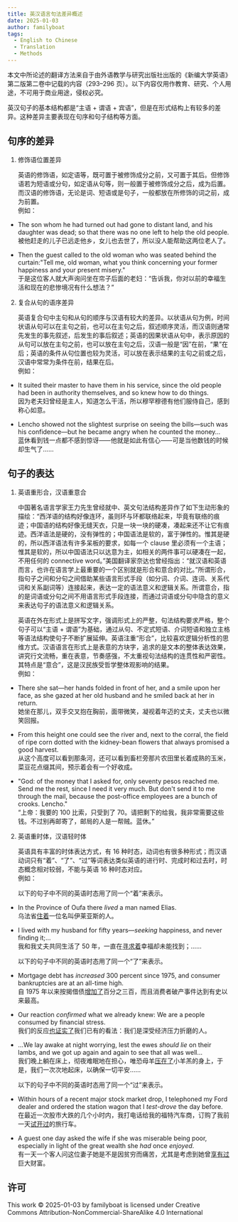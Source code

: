 ```yaml
---
title: 英汉语言句法差异概述
date: 2025-01-03
author: familyboat
tags:
  - English to Chinese
  - Translation
  - Methods
---
```


本文中所论述的翻译方法来自于由外语教学与研究出版社出版的《新编大学英语》第二版第二卷中记载的内容（293&ndash;296 页）。以下内容仅用作教育、研究、个人用途，不可用于商业用途，侵权必究。

英汉句子的基本结构都是“主语 + 谓语 + 宾语”，但是在形式结构上有较多的差异。这种差异主要表现在句序和句子结构等方面。

<!-- more -->

## 句序的差异

1. 修饰语位置差异

   英语的修饰语，如定语等，既可置于被修饰成分之前，又可置于其后。但修饰语若为短语或分句，如定语从句等，则一般置于被修饰成分之后，成为后置。而汉语的修饰语，无论是词、短语或是句子，一般都放在所修饰的词之前，成为前置。
   <br />
   例如：

- The son whom he had turned out had gone to distant land, and his daughter was dead; so that there was no one left to help the old people.
  <br />
  被他赶走的儿子已远走他乡，女儿也去世了，所以没人能帮助这两位老人了。

- Then the guest called to the old woman who was seated behind the curtain:"Tell me, old woman, what you think concerning your former happiness and your present misery."
  <br />
  于是这位客人就大声询问坐在帘子后面的老妇：“告诉我，你对以前的幸福生活和现在的悲惨境况有什么想法？”

2. 复合从句的语序差异

   英语复合句中主句和从句的顺序与汉语有较大的差异。以状语从句为例，时间状语从句可以在主句之前，也可以在主句之后，叙述顺序灵活，而汉语则通常先发生的事先叙述，后发生的事后叙述；英语的因果状语从句中，表示原因的从句可以放在主句之前，也可以放在主句之后，汉语一般是“因”在前，“果”在后；英语的条件从句位置也较为灵活，可以放在表示结果的主句之前或之后，汉语中常常为条件在前，结果在后。
   <br />
   例如：

- It suited their master to have them in his service, since the old people had been in authority themselves, and so knew how to do things.
  <br />
  因为老夫妇曾经是主人，知道怎么干活，所以穆罕穆德有他们服侍自己，感到称心如意。

- Lencho showed not the slightest surprise on seeing the bills&mdash;such was his confidence&mdash;but he became angry when he counted the money…
  <br />
  蓝休看到钱一点都不感到惊讶&#x2e3a;他就是如此有信心&#x2e3a;可是当他数钱的时候却生气了……

## 句子的表达

1. 英语重形合，汉语重意合

   中国著名语言学家王力先生曾经就中、英文句法结构差异作了如下生动形象的描绘：“西洋语的结构好像连环，虽则环与环都联络起来，毕竟有联络的痕迹；中国语的结构好像无缝天衣，只是一块一块的硬凑，凑起来还不让它有痕迹。西洋语法是硬的，没有弹性的；中国语法是软的，富于弹性的。惟其是硬的，所以西洋语法有许多呆板的要求，如每一个 clause 里必须有一个主语；惟其是软的，所以中国语法只以达意为主，如相关的两件事可以硬凑在一起，不用任何的 connective word。”美国翻译家奈达也曾经指出：“就汉语和英语而言，也许在语言学上最重要的一个区别就是形合和意合的对比。”所谓形合，指句子之间和分句之间借助某些语言形式手段（如分词、介词、连词、关系代词和关系副词等）连接起来，表达一定的语法意义和逻辑关系。所谓意合，指的是词语或分句之间不用语言形式手段连接，而通过词语或分句中隐含的意义来表达句子的语法意义和逻辑关系。

   英语在外在形式上是拼写文字，强调形式上的严整，句法结构要求严格，整个句子可以“主语 + 谓语”为基础，通过从句、不定式短语、介词短语和独立主格等语法结构使句子不断扩展延伸。英语注重“形合”，比较喜欢逻辑分析性的思维方式。汉语语言在形式上是表意的方块字，追求的是文本的整体表达效果，讲究行文流畅，重在表意，节奏感强，不太重视句法结构的连贯性和严密性。其特点是“意合”，这是汉民族受哲学整体观影响的结果。
   <br />
   例如：

- There she sat&mdash;her hands folded in front of her, and a smile upon her face, as she gazed at her old husband and he smiled back at her in return.
  <br />
  她坐在那儿，双手交叉抱在胸前，面带微笑，凝视着年迈的丈夫，丈夫也以微笑回报。

- From this height one could see the river and, next to the corral, the field of ripe corn dotted with the kidney-bean flowers that always promised a good harvest.
  <br />
  从这个高度可以看到那条河，还可以看到畜栏旁那片农田里长着成熟的玉米，菜豆花点缀其间，预示着会有一个好收成。

- "God: of the money that I asked for, only seventy pesos reached me. Send me the rest, since I need it very much. But don't send it to me through the mail, because the post-office employees are a bunch of crooks. Lencho."
  <br />
  “上帝：我要的 100 比索，只受到了 70。请把剩下的给我，我非常需要这些钱。不过别再邮寄了，邮局的人是一帮贼。蓝休。”

2. 英语重时体，汉语轻时体

   英语具有丰富的时体表达方式，有 16 种时态，动词也有很多种形式；而汉语动词只有“着”、“了”、“过”等词表达类似英语的进行时、完成时和过去时，时态概念相对较弱，不能与英语 16 种时态对应。
   <br />
   例如：

   以下的句子中不同的英语时态用了同一个“着”来表示。

- In the Province of Oufa there _lived_ a man named Elias.
  <br />
  乌法省<u>住着</u>一位名叫伊莱亚斯的人。

- I lived with my husband for fifty years&mdash;_seeking_ happiness, and never finding it;…
  <br />
  我和我丈夫共同生活了 50 年，一直在<u>寻求着</u>幸福却未能找到；……

  以下的句子中不同的英语时态用了同一个“了”来表示。

- Mortgage debt has _increased_ 300 percent since 1975, and consumer bankruptcies are at an all-time high.
  <br />
  自 1975 年以来按揭借债<u>增加了</u>百分之三百，而且消费者破产事件达到有史以来最高。

- Our reaction _confirmed_ what we already knew: We are a people consumed by financial stress.
  <br />
  我们的反应<u>也证实了</u>我们已有的看法：我们是深受经济压力折磨的人。

- …We lay awake at night worrying, lest the ewes _should lie_ on their lambs, and we got up again and again to see that all was well…
  <br />
  我们晚上躺在床上，彻夜难眠地在担心，唯恐母羊<u>压在了</u>小羊羔的身上，于是，我们一次次地起床，以确保一切平安……

  以下的句子中不同的英语时态用了同一个“过”来表示。

- Within hours of a recent major stock market drop, I telephoned my Ford dealer and ordered the station wagon that I _test-drove_ the day before.
  <br />
  在最近一次股市大跌的几个小时内，我打电话给我的福特汽车商，订购了我前一天<u>试开过</u>的旅行车。

- A guest one day asked the wife if she was miserable being poor, especially in light of the great wealth she _had_ once _enjoyed_.
  <br />
  有一天一个客人问这位妻子她是不是因贫穷而痛苦，尤其是考虑到她曾<u>享有过</u>巨大财富。

## 许可

This work © 2025-01-03 by familyboat is licensed under Creative Commons Attribution-NonCommercial-ShareAlike 4.0 International
